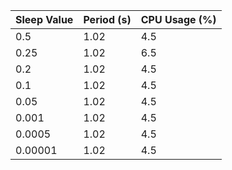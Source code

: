 |Sleep Value| Period (s) | CPU Usage (%) |
|-|- |-|
|0.5|1.02|4.5|
|0.25|1.02|6.5|
|0.2|1.02|4.5|
|0.1|1.02|4.5|
|0.05|1.02|4.5|
|0.001|1.02|4.5|
|0.0005|1.02|4.5|
|0.00001|1.02|4.5|
